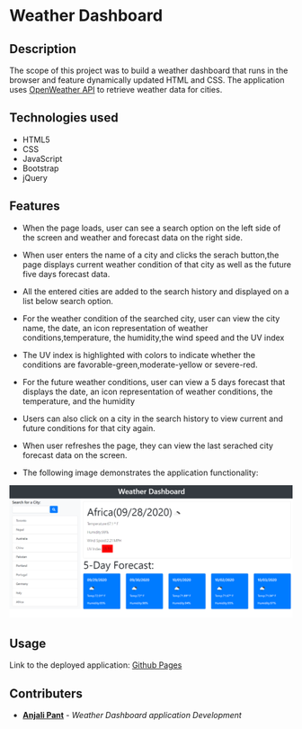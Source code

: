 # Weather Dashboard

## Description

The scope of this project was to build a weather dashboard that runs in the browser and feature dynamically updated HTML and CSS.
The application uses [OpenWeather API](https://openweathermap.org/api) to retrieve weather data for cities.

## Technologies used

- HTML5
- CSS
- JavaScript
- Bootstrap
- jQuery

## Features

- When the page loads, user can see a search option on the left side of the screen and weather and forecast data on the right side.

- When user enters the name of a city and clicks the serach button,the page displays current weather condition of that city as well as the future five days forecast data.

- All the entered cities are added to the search history and displayed on a list below search option.

- For the weather condition of the searched city, user can view the city name, the date, an icon representation of weather conditions,temperature, the humidity,the wind speed and the UV index 

- The UV index is highlighted with colors to indicate whether the conditions are favorable-green,moderate-yellow or severe-red.

- For the future weather conditions, user can view a 5 days forecast that displays the date, an icon representation of weather conditions, the temperature, and the humidity

- Users can also click on a city in the search history to view current and future conditions for that city again.

- When user refreshes the page, they can view the last serached city forecast data on the screen.


- The following image demonstrates the application functionality:

![weather dashboard](/Assets/snapshots/weatherdashboard.PNG)

## Usage

Link to the deployed application: [Github Pages](https://anjali9293.github.io/Weather-Dashboard-Homework-6/)

## Contributers

- **[Anjali Pant](https://github.com/Anjali9293)** - *Weather Dashboard application Development*